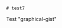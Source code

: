                                                                                                                                                                                                                                                                                                                                                                                                               # test7
Test "graphical-gist"